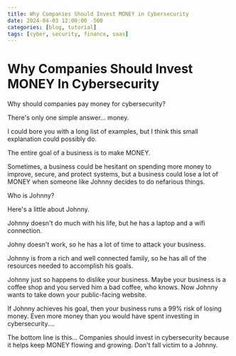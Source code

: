 ```yaml
---
title: Why Companies Should Invest MONEY in Cybersecurity
date: 2024-04-03 12:00:00 -500
categories: [blog, tutorial]
tags: [cyber, security, finance, saas]
---
```




# Why Companies Should Invest MONEY In Cybersecurity


Why should companies pay money for cybersecurity? 


There's only one simple answer... money.

I could bore you with a long list of examples, but I think this small explanation could possibly do. 

The entire goal of a business is to make MONEY.

Sometimes, a business could be hesitant on spending more money to improve, secure, and protect systems, but a business could lose a lot of MONEY when someone like Johnny decides to do nefarious things.

Who is Johnny?


Here's a little about Johnny.


Johnny doesn't do much with his life, but he has a laptop and a wifi connection.

Johny doesn't work, so he has a lot of time to attack your business.

Johnny is from a rich and well connected family, so he has all of the resources needed to accomplish his goals.

Johnny just so happens to dislike your business. Maybe your business is a coffee shop and you served him a bad coffee, who knows. Now Johnny wants to take down your public-facing website.

If Johnny achieves his goal, then your business runs a 99% risk of losing money. Even more money than you would have spent investing in cybersecurity....


The bottom line is this... Companies should invest in cybersecurity because it helps keep MONEY flowing and growing. Don't fall victim to a Johnny. 